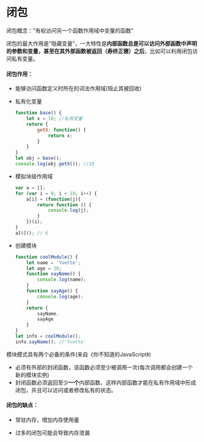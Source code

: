 # 闭包
闭包概念："有权访问另一个函数作用域中变量的函数"

闭包的最大作用是“隐藏变量”，一大特性是**内部函数总是可以访问外部函数中声明的参数和变量，甚至在其外部函数被返回（寿终正寝）之后**，比如可以利用闭包访问私有变量。

#### 闭包作用：

- 能够访问函数定义时所在的词法作用域(阻止其被回收)

- 私有化变量

  ```javascript
  function base() {
      let x = 10; //私有变量
      return {
          getX: function() {
              return x;
          }
      }
  }
  let obj = base();
  console.log(obj.getX()); //10
  ```

- 模拟块级作用域

  ```javascript
  var a = [];
  for (var i = 0; i < 10; i++) {
      a[i] = (function(j){
          return function () {
              console.log(j);
          }
      })(i);
  }
  a[6](); // 6
  ```

- 创建模块

  ```javascript
  function coolModule() {
      let name = 'Yvette';
      let age = 20;
      function sayName() {
          console.log(name);
      }
      function sayAge() {
          console.log(age);
      }
      return {
          sayName,
          sayAge
      }
  }
  let info = coolModule();
  info.sayName(); //'Yvette'
  ```

模块模式具有两个必备的条件(来自《你不知道的JavaScript》)

- 必须有外部的封闭函数，该函数必须至少被调用一次(每次调用都会创建一个新的模块实例)
- 封闭函数必须返回至少**一个**内部函数，这样内部函数才能在私有作用域中形成闭包，并且可以访问或者修改私有的状态。

#### 闭包的缺点：

* 常驻内存，增加内存使用量

* 过多的闭包可能会导致内存泄漏
